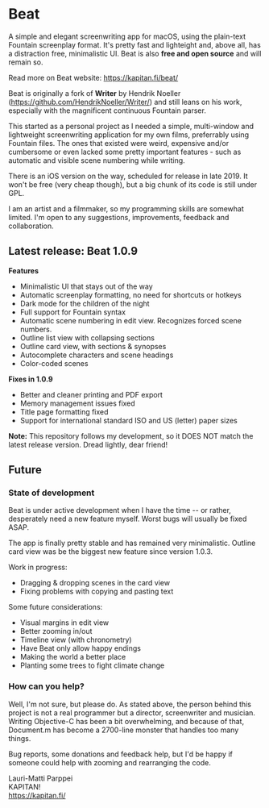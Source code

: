 # Beat

A simple and elegant screenwriting app for macOS, using the plain-text Fountain screenplay format. It's pretty fast and lighteight and, above all, has a distraction free, minimalistic UI. Beat is also **free and open source** and will remain so.

Read more on Beat website: https://kapitan.fi/beat/

Beat is originally a fork of **Writer** by Hendrik Noeller (https://github.com/HendrikNoeller/Writer/) and still leans on his work, especially with the magnificent continuous Fountain parser.

This started as a personal project as I needed a simple, multi-window and lightweight screenwriting application for my own films, preferrably using Fountain files. The ones that existed were weird, expensive and/or cumbersome or even lacked some pretty important features - such as automatic and visible scene numbering while writing.

There is an iOS version on the way, scheduled for release in late 2019. It won't be free (very cheap though), but a big chunk of its code is still under GPL.

I am an artist and a filmmaker, so my programming skills are somewhat limited. I'm open to any suggestions, improvements, feedback and collaboration.

## Latest release: Beat 1.0.9

**Features**
* Minimalistic UI that stays out of the way
* Automatic screenplay formatting, no need for shortcuts or hotkeys
* Dark mode for the children of the night
* Full support for Fountain syntax
* Automatic scene numbering in edit view. Recognizes forced scene numbers.
* Outline list view with collapsing sections
* Outline card view, with sections & synopses
* Autocomplete characters and scene headings
* Color-coded scenes

**Fixes in 1.0.9**
* Better and cleaner printing and PDF export
* Memory management issues fixed
* Title page formatting fixed
* Support for international standard ISO and US (letter) paper sizes

**Note:** This repository follows my development, so it DOES NOT match the latest release version. Dread lightly, dear friend!

## Future

### State of development

Beat is under active development when I have the time -- or rather, desperately need a new feature myself. Worst bugs will usually be fixed ASAP.

The app is finally pretty stable and has remained very minimalistic. Outline card view was be the biggest new feature since version 1.0.3.

Work in progress:

* Dragging & dropping scenes in the card view
* Fixing problems with copying and pasting text

Some future considerations:

* Visual margins in edit view 
* Better zooming in/out
* Timeline view (with chronometry)
* Have Beat only allow happy endings
* Making the world a better place 
* Planting some trees to fight climate change 

### How can you help?

Well, I'm not sure, but please do. As stated above, the person behind this project is not a real programmer but a director, screenwriter and musician. Writing Objective-C has been a bit overwhelming, and because of that, Document.m has become a 2700-line monster that handles too many things.

Bug reports, some donations and feedback help, but I'd be happy if someone could help with zooming and rearranging the code.


Lauri-Matti Parppei  
KAPITAN!  
https://kapitan.fi/
